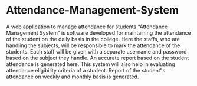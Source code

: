 # Attendance-Management-System
A web application to manage attendance for students
“Attendance Management System” is software developed for maintaining the attendance of the student on the daily basis in the college. 
Here the staffs, who are handling the subjects, will be responsible to mark the attendance of the students. 
Each staff will be given with a separate username and password based on the subject they handle. 
An accurate report based on the student attendance is generated here. 
This system will also help in evaluating attendance eligibility criteria of a student. 
Report of the student‟s attendance on weekly and monthly basis is generated.
